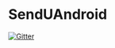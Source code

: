 # SendUAndroid

[![Gitter](https://badges.gitter.im/HandDev/SendUAndroid.svg)](https://gitter.im/HandDev/SendUAndroid?utm_source=badge&utm_medium=badge&utm_campaign=pr-badge&utm_content=badge)